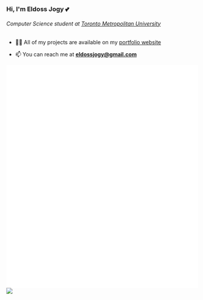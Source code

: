 <h3>Hi, I'm Eldoss Jogy 💕</ h3>
<h6>Computer Science student at <a href="https://tmucscu.com/">Toronto Metropolitan University</a></h6>

- 👨‍💻 All of my projects are available on my [portfolio website](https://eldossjogy.vercel.app/)

- 📫 You can reach me at **eldossjogy@gmail.com**

<img align='left' src="https://github.com/eldossjogy/stats/blob/master/generated/overview.svg#gh-dark-mode-only" />
<img align='center' src="https://github.com/eldossjogy/stats/blob/master/generated/languages.svg#gh-dark-mode-only" />
<img  src="https://komarev.com/ghpvc/?username=eldossjogy&label=Profile%20views&color=336cbe&style=flat"/>
